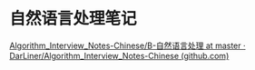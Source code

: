 # 自然语言处理笔记

[Algorithm_Interview_Notes-Chinese/B-自然语言处理 at master · DarLiner/Algorithm_Interview_Notes-Chinese (github.com)](https://github.com/DarLiner/Algorithm_Interview_Notes-Chinese/tree/master/B-自然语言处理)

